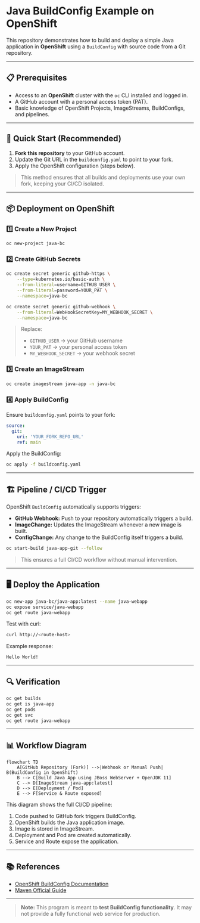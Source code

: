 # Java BuildConfig Example on OpenShift

This repository demonstrates how to build and deploy a simple Java application in **OpenShift** using a `BuildConfig` with source code from a Git repository.

---

## 📋 Prerequisites

* Access to an **OpenShift** cluster with the `oc` CLI installed and logged in.
* A GitHub account with a personal access token (PAT).
* Basic knowledge of OpenShift Projects, ImageStreams, BuildConfigs, and pipelines.

---

## 🚀 Quick Start (Recommended)

1. **Fork this repository** to your GitHub account.
2. Update the Git URL in the `buildconfig.yaml` to point to your fork.
3. Apply the OpenShift configuration (steps below).

> This method ensures that all builds and deployments use your own fork, keeping your CI/CD isolated.

---

## 📦 Deployment on OpenShift

### 1️⃣ Create a New Project

```bash
oc new-project java-bc
```

### 2️⃣ Create GitHub Secrets

```bash
oc create secret generic github-https \
    --type=kubernetes.io/basic-auth \
    --from-literal=username=GITHUB_USER \
    --from-literal=password=YOUR_PAT \
    --namespace=java-bc

oc create secret generic github-webhook \
    --from-literal=WebHookSecretKey=MY_WEBHOOK_SECRET \
    --namespace=java-bc
```

> Replace:
>
> * `GITHUB_USER` → your GitHub username
> * `YOUR_PAT` → your personal access token
> * `MY_WEBHOOK_SECRET` → your webhook secret

### 3️⃣ Create an ImageStream

```bash
oc create imagestream java-app -n java-bc
```

### 4️⃣ Apply BuildConfig

Ensure `buildconfig.yaml` points to your fork:

```yaml
source:
  git:
    uri: 'YOUR_FORK_REPO_URL'
    ref: main
```

Apply the BuildConfig:

```bash
oc apply -f buildconfig.yaml
```

---

## 🏗 Pipeline / CI/CD Trigger

OpenShift `BuildConfig` automatically supports triggers:

* **GitHub Webhook:** Push to your repository automatically triggers a build.
* **ImageChange:** Updates the ImageStream whenever a new image is built.
* **ConfigChange:** Any change to the BuildConfig itself triggers a build.

```bash
oc start-build java-app-git --follow
```

> This ensures a full CI/CD workflow without manual intervention.

---

## 🖥 Deploy the Application

```bash
oc new-app java-bc/java-app:latest --name java-webapp
oc expose service/java-webapp
oc get route java-webapp
```

Test with curl:

```bash
curl http://<route-host>
```

Example response:

```
Hello World!
```

---

## 🔍 Verification

```bash
oc get builds
oc get is java-app
oc get pods
oc get svc
oc get route java-webapp
```

---

## 📊 Workflow Diagram

```mermaid
flowchart TD
    A[GitHub Repository (Fork)] -->|Webhook or Manual Push| B(BuildConfig in OpenShift)
    B --> C[Build Java App using JBoss WebServer + OpenJDK 11]
    C --> D[ImageStream java-app:latest]
    D --> E[Deployment / Pod]
    E --> F[Service & Route exposed]
```

This diagram shows the full CI/CD pipeline:

1. Code pushed to GitHub fork triggers BuildConfig.
2. OpenShift builds the Java application image.
3. Image is stored in ImageStream.
4. Deployment and Pod are created automatically.
5. Service and Route expose the application.

---

## 📚 References

* [OpenShift BuildConfig Documentation](https://docs.openshift.com/container-platform/latest/cicd/builds/understanding-buildconfigs.html)
* [Maven Official Guide](https://maven.apache.org/guides/)

---

> **Note:** This program is meant to **test BuildConfig functionality**. It may not provide a fully functional web service for production.

